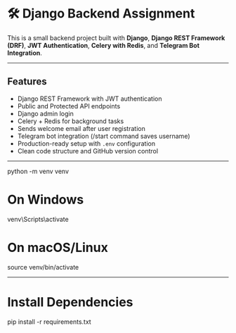 # 🛠️ Django Backend Assignment

This is a small backend project built with **Django**, **Django REST Framework (DRF)**, **JWT Authentication**, **Celery with Redis**, and **Telegram Bot Integration**. 

---

##  Features

- Django REST Framework with JWT authentication
- Public and Protected API endpoints
- Django admin login
- Celery + Redis for background tasks
- Sends welcome email after user registration
- Telegram bot integration (/start command saves username)
- Production-ready setup with `.env` configuration
- Clean code structure and GitHub version control

---


python -m venv venv
# On Windows
venv\Scripts\activate
# On macOS/Linux
source venv/bin/activate

---

#  Install Dependencies
pip install -r requirements.txt